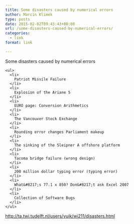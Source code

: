 ```yaml
---
title: Some disasters caused by numerical errors
author: Marcin Klimek
type: posts
date: 2015-02-02T09:43:43+00:00
url: /some-disasters-caused-by-numerical-errors/
categories:
  - link
format: link

---
```

<div dir="ltr">
  <div>
    Some disasters caused by numerical errors
  </div>
  
  <div>
    <div>
    </div>
    
    <ul>
      <li>
        Patriot Missile Failure
      </li>
      <li>
        Explosion of the Ariane 5
      </li>
      <li>
        EURO page: Conversion Arithmetics
      </li>
      <li>
        The Vancouver Stock Exchange
      </li>
      <li>
        Rounding error changes Parliament makeup
      </li>
      <li>
        The sinking of the Sleipner A offshore platform
      </li>
      <li>
        Tacoma bridge failure (wrong design)
      </li>
      <li>
        200 million dollar typing error (typing error)
      </li>
      <li>
        What&#8217;s 77.1 x 850? Don&#8217;t ask Excel 2007
      </li>
      <li>
        Collection of Software Bugs
      </li>
    </ul>
  </div>
</div>

http://ta.twi.tudelft.nl/users/vuik/wi211/disasters.html